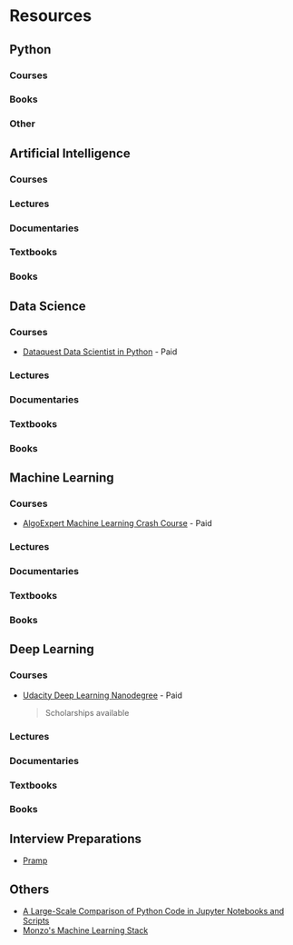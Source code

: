 # Resources



## Python
### Courses

### Books

### Other

## Artificial Intelligence
### Courses
[]()
### Lectures

### Documentaries

### Textbooks

### Books

## Data Science
### Courses
- [Dataquest Data Scientist in Python](https://app.dataquest.io/path/data-scientist) - Paid 
### Lectures

### Documentaries

### Textbooks

### Books

## Machine Learning
### Courses
- [AlgoExpert Machine Learning Crash Course](https://www.algoexpert.io/machine-learning/crash-course) - Paid
### Lectures

### Documentaries

### Textbooks

### Books

## Deep Learning
### Courses
- [Udacity Deep Learning Nanodegree](https://www.udacity.com/course/deep-learning-nanodegree--nd101) - Paid 
    > Scholarships available
### Lectures

### Documentaries

### Textbooks

### Books

## Interview Preparations
- [Pramp](https://www.pramp.com/)

## Others
- [A Large-Scale Comparison of Python Code in Jupyter Notebooks and Scripts](https://arxiv.org/pdf/2203.16718.pdf)
- [Monzo's Machine Learning Stack](https://monzo.com/blog/2022/04/26/monzos-machine-learning-stack?utm_source=ActiveCampaign&utm_medium=email&utm_content=Mega-Ops+%231+6&utm_campaign=Mega-Ops+%231+6#article)
